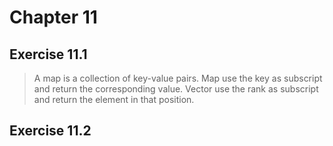 # Chapter 11

## Exercise 11.1
> A map is a collection of key-value pairs.
> Map use the key as subscript and return the corresponding value.
> Vector use the rank as subscript and return the element in that position.

## Exercise 11.2
